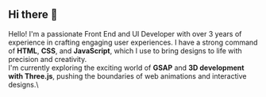 ## Hi there 👋

Hello! I'm a passionate Front End and UI Developer with over 3 years of experience in crafting engaging user experiences. I have a strong command of **HTML**, **CSS**, and **JavaScript**, which I use to bring designs to life with precision and creativity.\
I'm currently exploring the exciting world of **GSAP** and **3D development with Three.js**, pushing the boundaries of web animations and interactive designs.\
